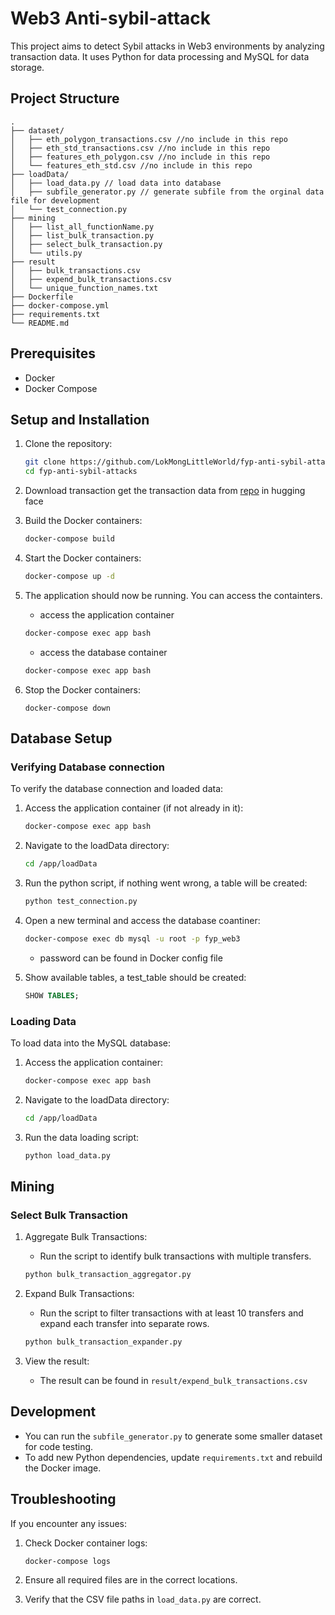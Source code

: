 # Web3 Anti-sybil-attack

This project aims to detect Sybil attacks in Web3 environments by analyzing transaction data. It uses Python for data processing and MySQL for data storage.

## Project Structure

```
.
├── dataset/
│   ├── eth_polygon_transactions.csv //no include in this repo
│   ├── eth_std_transactions.csv //no include in this repo
│   ├── features_eth_polygon.csv //no include in this repo
│   └── features_eth_std.csv //no include in this repo
├── loadData/
│   ├── load_data.py // load data into database
│   ├── subfile_generator.py // generate subfile from the orginal data file for development
│   └── test_connection.py
├── mining
│   ├── list_all_functionName.py
│   ├── list_bulk_transaction.py
│   ├── select_bulk_transaction.py
│   └── utils.py
├── result
│   ├── bulk_transactions.csv
│   ├── expend_bulk_transactions.csv
│   └── unique_function_names.txt
├── Dockerfile
├── docker-compose.yml
├── requirements.txt
└── README.md
```

## Prerequisites

- Docker
- Docker Compose

## Setup and Installation

1. Clone the repository:
   ```bash
   git clone https://github.com/LokMongLittleWorld/fyp-anti-sybil-attacks.git
   cd fyp-anti-sybil-attacks
   ```

2. Download transaction
   get the transaction data from [repo](https://huggingface.co/datasets/Poupou/Gitcoin-ODS-Hackhaton-GR15/tree/main) in hugging face

3. Build the Docker containers:
   ```bash
   docker-compose build
   ```

4. Start the Docker containers:
   ```bash
   docker-compose up -d
   ```

5. The application should now be running. You can access the containters.
   - access the application container
   ```bash
   docker-compose exec app bash
   ```
   - access the database container
   ```bash
   docker-compose exec app bash
   ```

6. Stop the Docker containers:
   ```
   docker-compose down
   ```


## Database Setup

### Verifying Database connection

To verify the database connection and loaded data:

1. Access the application container (if not already in it):
   ```bash
   docker-compose exec app bash
   ```

2. Navigate to the loadData directory:
   ```bash
   cd /app/loadData
   ```

3. Run the python script, if nothing went wrong, a table will be created:
   ```bash
   python test_connection.py
   ```

4. Open a new terminal and access the database coantiner:
   ```bash
   docker-compose exec db mysql -u root -p fyp_web3
   ```
   - password can be found in Docker config file

5. Show available tables, a test_table should be created:
   ```sql
   SHOW TABLES;
   ```

### Loading Data

To load data into the MySQL database:

1. Access the application container:
   ```bash
   docker-compose exec app bash
   ```

2. Navigate to the loadData directory:
   ```bash
   cd /app/loadData
   ```

3. Run the data loading script:
   ```bash
   python load_data.py
   ```

## Mining

### Select Bulk Transaction

1. Aggregate Bulk Transactions:
   - Run the script to identify bulk transactions with multiple transfers.
   ```bash
   python bulk_transaction_aggregator.py
   ```

2. Expand Bulk Transactions:
   - Run the script to filter transactions with at least 10 transfers and expand each transfer into separate rows.
   ```bash
   python bulk_transaction_expander.py
   ```

3. View the result:
   - The result can be found in `result/expend_bulk_transactions.csv`
   
## Development

- You can run the `subfile_generator.py` to generate some smaller dataset for code testing.
- To add new Python dependencies, update `requirements.txt` and rebuild the Docker image.

## Troubleshooting

If you encounter any issues:

1. Check Docker container logs:
   ```
   docker-compose logs
   ```

2. Ensure all required files are in the correct locations.
3. Verify that the CSV file paths in `load_data.py` are correct.